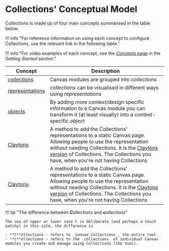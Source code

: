# Collections' Conceptual Model

Collections is made up of four main concepts summarised in the table below. 

!!! info "For reference information on using each concept to configure Collections, use the relevant link in the following table."

!!! info "For video examples of each concept, see the [Concepts page](../../getting-started/101/concepts.md) in the _Getting Started_ section."

| Concept | Description |
| ---- | ----- |
| [collections](collections/overview.md) | Canvas modules are grouped into _collections_ |
| [representations](representations/overview.md) | _collections_ can be visualised in different ways using _representations_ |
| [objects](objects/overview.md) | By adding more context/design specific information to a Canvas module you can transform it (at least visually) into a context-specific _object_ |
| [Claytons](claytons/overview.md) | A method to add the Collections' representations to a static Canvas page. Allowing people to use the representation without needing Collections. It is the [Claytons version](https://en.wikipedia.org/wiki/Claytons) of Collections. The Collections you have, when you're not having Collections |
| [Claytons](../conceptual-model/representations/claytons/overview.md) | A method to add the Collections' representations to a static Canvas page. Allowing people to use the representation without needing Collections. It is the [Claytons version](https://en.wikipedia.org/wiki/Claytons) of Collections. The Collections you have, when you're not having Collections |


!!! tip "The difference between _**C**ollections_ and _**c**ollections_"

	The use of upper or lower case C is deliberate (and perhaps a touch patchy) in this site, the difference is

	- **C**ollections - refers to _Canvas Collections_, the entire tool.
	- **c**ollections - refers to the _collections_ of individual Canvas modules you create and manage using Collections (the tool).

